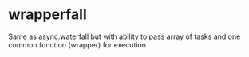 # wrapperfall
Same as async.waterfall but with ability to pass array of tasks and one common function (wrapper) for execution
